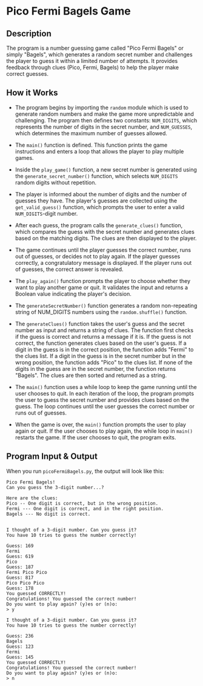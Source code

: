 # Pico Fermi Bagels Game

## Description

The program is a number guessing game called "Pico Fermi Bagels" or simply "Bagels", which generates a random secret number and challenges the player to guess it within a limited number of attempts. It provides feedback through clues (Pico, Fermi, Bagels) to help the player make correct guesses.


## How it Works

- The program begins by importing the `random` module which is used to generate random numbers and make the game more unpredictable and challenging. The program then defines two constants: `NUM_DIGITS`, which represents the number of digits in the secret number, and `NUM_GUESSES`, which determines the maximum number of guesses allowed.

- The `main()` function is defined. This function prints the game instructions and enters a loop that allows the player to play multiple games.

- Inside the `play_game()` function, a new secret number is generated using the `generate_secret_number()` function, which selects `NUM_DIGITS` random digits without repetition.

- The player is informed about the number of digits and the number of guesses they have. The player's guesses are collected using the `get_valid_guess()` function, which prompts the user to enter a valid `NUM_DIGITS`-digit number.

- After each guess, the program calls the `generate_clues()` function, which compares the guess with the secret number and generates clues based on the matching digits. The clues are then displayed to the player.

- The game continues until the player guesses the correct number, runs out of guesses, or decides not to play again. If the player guesses correctly, a congratulatory message is displayed. If the player runs out of guesses, the correct answer is revealed.

- The `play_again()` function prompts the player to choose whether they want to play another game or quit. It validates the input and returns a Boolean value indicating the player's decision.

- The `generateSecretNumber()` function generates a random non-repeating string of NUM_DIGITS numbers using the `random.shuffle()` function.


- The `generateClues()` function takes the user's guess and the secret number as input and returns a string of clues. The function first checks if the guess is correct and returns a message if it is. If the guess is not correct, the function generates clues based on the user's guess. If a digit in the guess is in the correct position, the function adds "Fermi" to the clues list. If a digit in the guess is in the secret number but in the wrong position, the function adds "Pico" to the clues list. If none of the digits in the guess are in the secret number, the function returns "Bagels". The clues are then sorted and returned as a string.


- The `main()` function uses a while loop to keep the game running until the user chooses to quit. In each iteration of the loop, the program prompts the user to guess the secret number and provides clues based on the guess. The loop continues until the user guesses the correct number or runs out of guesses.

- When the game is over, the `main()` function prompts the user to play again or quit. If the user chooses to play again, the while loop in `main()` restarts the game. If the user chooses to quit, the program exits.


## Program Input & Output

When you run `picoFermiBagels.py`, the output will look like this:

```
Pico Fermi Bagels!
Can you guess the 3-digit number...?

Here are the clues:
Pico -- One digit is correct, but in the wrong position.
Fermi --- One digit is correct, and in the right position.
Bagels --- No digit is correct.
    

I thought of a 3-digit number. Can you guess it?
You have 10 tries to guess the number correctly!

Guess: 169
Fermi
Guess: 619
Pico
Guess: 187
Fermi Pico Pico
Guess: 817
Pico Pico Pico
Guess: 178
You guessed CORRECTLY!
Congratulations! You guessed the correct number!
Do you want to play again? (y)es or (n)o: 
> y

I thought of a 3-digit number. Can you guess it?
You have 10 tries to guess the number correctly!

Guess: 236
Bagels
Guess: 123
Fermi
Guess: 145
You guessed CORRECTLY!
Congratulations! You guessed the correct number!
Do you want to play again? (y)es or (n)o:
> n
```
